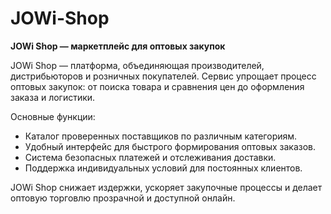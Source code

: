 # JOWi-Shop
**JOWi Shop — маркетплейс для оптовых закупок**

JOWi Shop — платформа, объединяющая производителей, дистрибьюторов и розничных покупателей. Сервис упрощает процесс оптовых закупок: от поиска товара и сравнения цен до оформления заказа и логистики.

Основные функции:

* Каталог проверенных поставщиков по различным категориям.
* Удобный интерфейс для быстрого формирования оптовых заказов.
* Система безопасных платежей и отслеживания доставки.
* Поддержка индивидуальных условий для постоянных клиентов.

JOWi Shop снижает издержки, ускоряет закупочные процессы и делает оптовую торговлю прозрачной и доступной онлайн.
